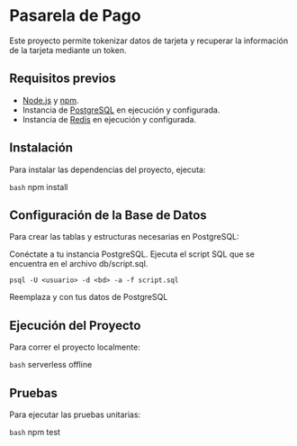 # Pasarela de Pago

Este proyecto permite tokenizar datos de tarjeta y recuperar la información de la tarjeta mediante un token. 

## Requisitos previos

- [Node.js](https://nodejs.org/) y [npm](https://www.npmjs.com/).
- Instancia de [PostgreSQL](https://www.postgresql.org/download/) en ejecución y configurada.
- Instancia de [Redis](https://redis.io/download) en ejecución y configurada.

## Instalación

Para instalar las dependencias del proyecto, ejecuta:

```bash```
npm install

## Configuración de la Base de Datos

Para crear las tablas y estructuras necesarias en PostgreSQL:

Conéctate a tu instancia PostgreSQL.
Ejecuta el script SQL que se encuentra en el archivo db/script.sql.

```psql -U <usuario> -d <bd> -a -f script.sql```

Reemplaza <usuario> y <bd> con tus datos de PostgreSQL

## Ejecución del Proyecto

Para correr el proyecto localmente:

```bash```
serverless offline

## Pruebas
Para ejecutar las pruebas unitarias:

```bash```
npm test